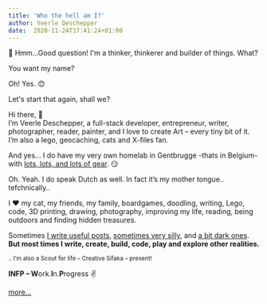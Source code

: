 ```yaml
---
title: 'Who the hell am I?'
author: Veerle Deschepper
date:  2020-11-24T17:41:24+01:00
---
```


🤔 Hmm...Good question! I'm a thinker, thinkerer and builder of things. What?

You want my name?

Oh! Yes. 😊

Let's start that again, shall we?

Hi there, 👋 <br/>I’m Veerle Deschepper, a full-stack developer, entrepreneur, writer, 
photographer, reader, painter, and I love to create Art – every tiny bit of it. I’m also a lego, geocaching, 
cats and X-files fan.

And yes... I do have my very own homelab in Gentbrugge -thats in Belgium- with <nuxt-link to="/uses">[lots, lots, and lots of gear](/uses). 😏

Oh. Yeah. I do speak Dutch as well. In fact it’s my mother tongue.. tefchnically..

I ❤ my cat, my friends, my family, boardgames, doodling, writing, Lego, code, 3D printing, drawing, photography, improving my life, reading, being outdoors and finding hidden treasures.

Sometimes [I write useful posts](/articles), [sometimes very silly](/journal), and [a bit dark ones](/nantucket).  **But most times I write, create, build, code, play and explore other realities.**  

<small>.. I&#8217;m also a Scout for life &#8211; Creative Sifaka &#8211; present!</small>

**INFP &#8211; W**ork.**I**n.**P**rogress ✌️

[more...](/this-is-me)

